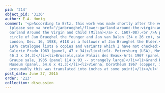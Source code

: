 ```yaml
---
pid: '214'
object_pid: '3136'
author: E.A. Honig
comment: '<p>According to Ertz, this work was made shortly after the version in Milan
  (please see <a href="/janbrueghel/flower-garland-around-the-virgin-and-child-milan">Flower
  Garland Around the Virgin and Child (Milan)</a> c. 1607-08).<br />A poor copy by
  circle of Jan Brueghel the Younger and Jan van Balen (34 x 26 cm), sold by Christie''s,
  London, Dec. 16, 1988, #118 as a follower of Jan Brueghel the Elder.</p><p>London
  1979 catalogue lists 6 copies and variants which I have not checked:</p><ul><li>Paris,
  Galerie Prado 1963 (panel, 47 x 34)</li><li>St. Petersburg (USA), Museum (panel,
  46.3 x 34.3)</li><li>Brussels,sale Palais des Beaux-Arts 1967 (panel, 60 x 45)</li><li>Berlin,
  Graupe sale, 1935 (panel 114 x 93 -- strangely large)</li><li>Grand Rapids (USA),
  Museum (panel, 54.6 x 41.3)</li><li>Vienna, Dorotheum 1967 (copper, 11 x 9.5 --
  presumably this was translated into inches at some point)</li></ul>'
post_date: June 27, 2015
order: '213'
collection: discussion
---
```

